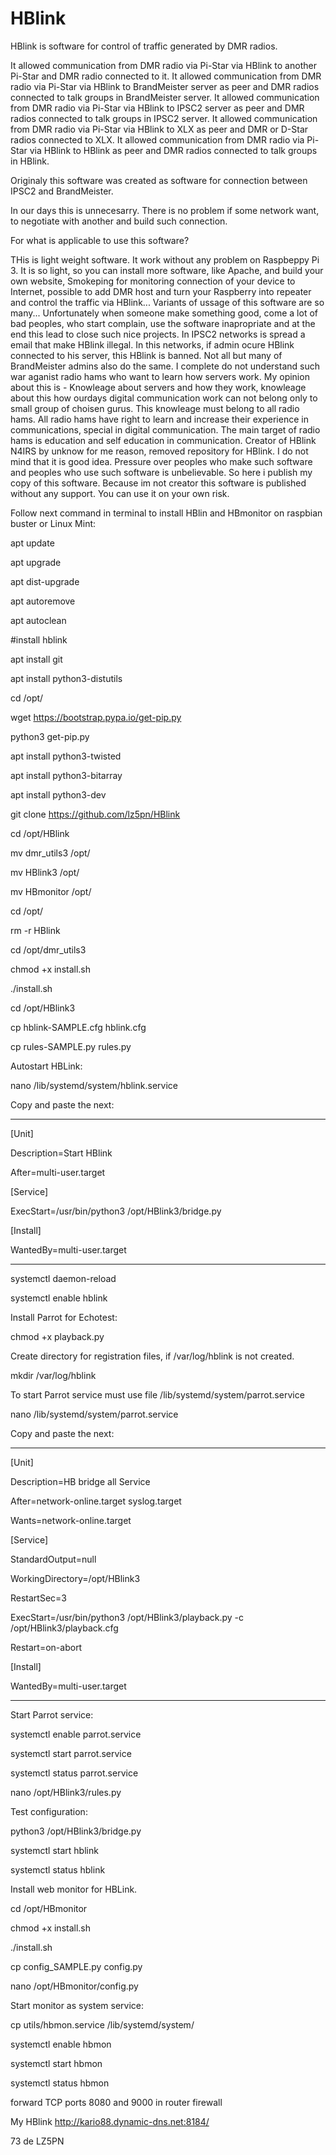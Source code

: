 # HBlink

HBlink is software for control of traffic generated by DMR radios.

It allowed communication from DMR radio via Pi-Star via HBlink to another Pi-Star and DMR radio connected to it.
It allowed communication from DMR radio via Pi-Star via HBlink to BrandMeister server as peer and DMR radios connected to talk groups in BrandMeister server.
It allowed communication from DMR radio via Pi-Star via HBlink to IPSC2 server as peer and DMR radios connected to talk groups in IPSC2 server.
It allowed communication from DMR radio via Pi-Star via HBlink to XLX as peer and DMR or D-Star radios connected to XLX.
It allowed communication from DMR radio via Pi-Star via HBlink to HBlink as peer and DMR radios connected to talk groups in HBlink.

Originaly this software was created as software for connection between IPSC2 and BrandMeister.

In our days this is unnecesarry. There is no problem if some network want, to negotiate with another and build such connection.

For what is applicable to use this software?

THis is light weight software. It work without any problem on Raspbeppy Pi 3. It is so light, so you can install more software, like Apache, and build your own website, Smokeping for monitoring connection of your device to Internet, possible to add DMR host and turn your Raspberry into repeater and control the traffic via HBlink... 
Variants of ussage of this software are so many...
Unfortunately when someone make something good, come a lot of bad peoples, who start complain, use the software inapropriate and at the end this lead to close such nice projects.
In IPSC2 networks is spread a email that make HBlink illegal. In this networks, if admin ocure HBlink connected to his server, this HBlink is banned. Not all but many of BrandMeister admins also do the same.
I complete do not understand such war aganist radio hams who want to learn how servers work.
My opinion about this is - Knowleage about servers and how they work, knowleage about this how ourdays digital communication work can not belong only to small group of choisen gurus. This knowleage must belong to all radio hams. All radio hams have right to learn and increase their experience in communications, special in digital communication.
The main target of radio hams is education and self education in communication.
Creator of HBlink N4IRS by unknow for me reason, removed repository for HBlink.
I do not mind that it is good idea.
Pressure over peoples who make such software and peoples who use such software is unbelievable. 
So here i publish my copy of this software.
Because im not creator this software is published without any support. You can use it on your own risk.

Follow next command in terminal to install HBlin and HBmonitor on raspbian buster or Linux Mint:

apt update

apt upgrade

apt dist-upgrade

apt autoremove

apt autoclean

#install hblink

apt install git

apt install python3-distutils

cd /opt/

wget https://bootstrap.pypa.io/get-pip.py

python3 get-pip.py

apt install python3-twisted

apt install python3-bitarray

apt install python3-dev

git clone https://github.com/lz5pn/HBlink

cd /opt/HBlink

mv dmr_utils3 /opt/

mv HBlink3 /opt/

mv HBmonitor /opt/

cd /opt/

rm -r HBlink

cd /opt/dmr_utils3

chmod +x install.sh

./install.sh

cd /opt/HBlink3

cp hblink-SAMPLE.cfg hblink.cfg

cp rules-SAMPLE.py rules.py

Autostart HBLink:

nano /lib/systemd/system/hblink.service

Copy and paste the next:

------------------------------------------------------------------------------------------------------------------------
[Unit]

Description=Start HBlink

After=multi-user.target

[Service]

ExecStart=/usr/bin/python3 /opt/HBlink3/bridge.py

[Install]

WantedBy=multi-user.target

------------------------------------------------------------------------------------------------------------------------

systemctl daemon-reload

systemctl enable hblink


Install Parrot for Echotest:

chmod +x playback.py


Create directory for registration files, if /var/log/hblink is not created.

mkdir /var/log/hblink

To start Parrot service must use file /lib/systemd/system/parrot.service 

nano /lib/systemd/system/parrot.service

Copy and paste the next:

------------------------------------------------------------------------------------------------------------------------
[Unit]

Description=HB bridge all Service

After=network-online.target syslog.target

Wants=network-online.target

[Service]

StandardOutput=null

WorkingDirectory=/opt/HBlink3

RestartSec=3

ExecStart=/usr/bin/python3 /opt/HBlink3/playback.py -c /opt/HBlink3/playback.cfg

Restart=on-abort

[Install]

WantedBy=multi-user.target

------------------------------------------------------------------------------------------------------------------------

Start Parrot service:

systemctl enable parrot.service

systemctl start parrot.service

systemctl status parrot.service

nano /opt/HBlink3/rules.py

Test configuration:

python3 /opt/HBlink3/bridge.py

systemctl start hblink

systemctl status hblink

Install web monitor for HBLink.

cd /opt/HBmonitor

chmod +x install.sh

./install.sh

cp config_SAMPLE.py config.py

nano /opt/HBmonitor/config.py

Start monitor as system service:

cp utils/hbmon.service /lib/systemd/system/

systemctl enable hbmon

systemctl start hbmon

systemctl status hbmon

forward TCP ports 8080 and 9000 in router firewall


My HBlink http://kario88.dynamic-dns.net:8184/


73 de LZ5PN
